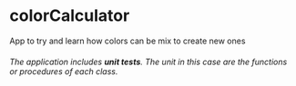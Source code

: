 # colorCalculator

App to try and learn how colors can be mix to create new ones

###### The application includes **unit tests**. The unit in this case are the functions or procedures of each class.
